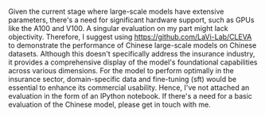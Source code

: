
Given the current stage where large-scale models have extensive parameters, there's a need for significant hardware support, such as GPUs like the A100 and V100. A singular evaluation on my part might lack objectivity. Therefore, I suggest using https://github.com/LaVi-Lab/CLEVA to demonstrate the performance of Chinese large-scale models on Chinese datasets. Although this doesn't specifically address the insurance industry, it provides a comprehensive display of the model's foundational capabilities across various dimensions. For the model to perform optimally in the insurance sector, domain-specific data and fine-tuning (sft) would be essential to enhance its commercial usability. Hence, I've not attached an evaluation in the form of an IPython notebook. If there's a need for a basic evaluation of the Chinese model, please get in touch with me.
